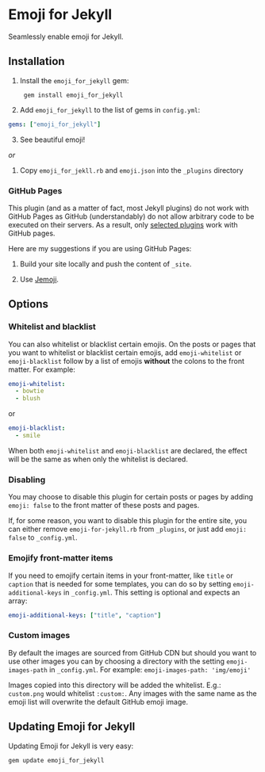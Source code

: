 # Emoji for Jekyll
Seamlessly enable emoji for Jekyll.

## Installation
1. Install the `emoji_for_jekyll` gem:

        gem install emoji_for_jekyll
2. Add `emoji_for_jekyll` to the list of gems in `config.yml`:

  ```yaml
  gems: ["emoji_for_jekyll"]
  ```
3. See beautiful emoji!

_or_

1. Copy `emoji_for_jekll.rb` and `emoji.json` into the `_plugins` directory

### GitHub Pages
This plugin (and as a matter of fact, most Jekyll plugins) do not work with GitHub Pages as GitHub
(understandably) do not allow arbitrary code to be executed on their servers. As a result, only
[selected plugins](https://help.github.com/articles/using-jekyll-plugins-with-github-pages/) work
with GitHub pages.

Here are my suggestions if you are using GitHub Pages:

1. Build your site locally and push the content of `_site`.

2. Use [Jemoji](https://help.github.com/articles/emoji-on-github-pages/).

## Options
### Whitelist and blacklist
You can also whitelist or blacklist certain emojis. On the posts or pages that you want to whitelist or blacklist certain emojis, add `emoji-whitelist` or `emoji-blacklist` follow by a list of emojis __without__ the colons to the front matter. For example:

```yaml
emoji-whitelist:
  - bowtie
  - blush
 ```

 or

```yaml
emoji-blacklist:
  - smile
```

When both `emoji-whitelist` and `emoji-blacklist` are declared, the effect will be the same as when only the whitelist is declared.

### Disabling
You may choose to disable this plugin for certain posts or pages by adding `emoji: false` to the front matter of these posts and pages.

If, for some reason, you want to disable this plugin for the entire site, you can either remove `emoji-for-jekyll.rb` from `_plugins`, or just add `emoji: false` to `_config.yml`.

### Emojify front-matter items
If you need to emojify certain items in your front-matter, like `title` or `caption` that is needed for some templates, you can do so by setting `emoji-additional-keys` in `_config.yml`. This setting is optional and expects an array:

```yaml
emoji-additional-keys: ["title", "caption"]
```

### Custom images
By default the images are sourced from GitHub CDN but should you want to use other images you can by choosing a directory with the setting `emoji-images-path` in `_config.yml`. For example: `emoji-images-path: 'img/emoji'`

Images copied into this directory will be added the whitelist. E.g.: `custom.png` would whitelist `:custom:`. Any images with the same name as the emoji list will overwrite the default GitHub emoji image.

## Updating Emoji for Jekyll
Updating Emoji for Jekyll is very easy:

```
gem update emoji_for_jekyll
```
